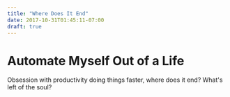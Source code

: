 ```yaml
---
title: "Where Does It End"
date: 2017-10-31T01:45:11-07:00
draft: true
---
```


# Automate Myself Out of a Life

Obsession with productivity doing things faster, where does it end? What's left of the soul?
